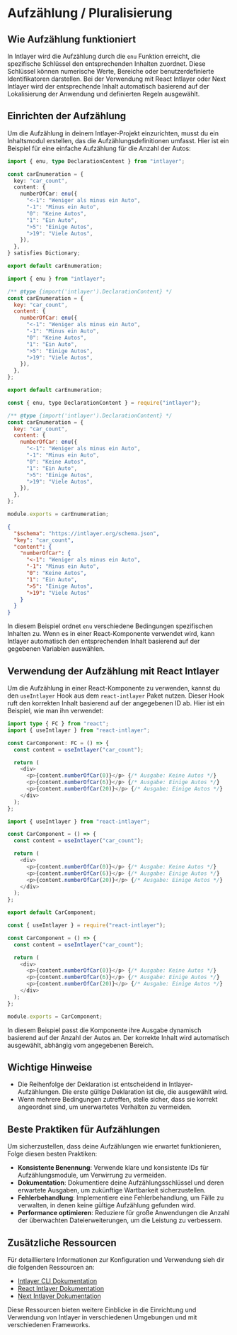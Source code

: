 # Aufzählung / Pluralisierung

## Wie Aufzählung funktioniert

In Intlayer wird die Aufzählung durch die `enu` Funktion erreicht, die spezifische Schlüssel den entsprechenden Inhalten zuordnet. Diese Schlüssel können numerische Werte, Bereiche oder benutzerdefinierte Identifikatoren darstellen. Bei der Verwendung mit React Intlayer oder Next Intlayer wird der entsprechende Inhalt automatisch basierend auf der Lokalisierung der Anwendung und definierten Regeln ausgewählt.

## Einrichten der Aufzählung

Um die Aufzählung in deinem Intlayer-Projekt einzurichten, musst du ein Inhaltsmodul erstellen, das die Aufzählungsdefinitionen umfasst. Hier ist ein Beispiel für eine einfache Aufzählung für die Anzahl der Autos:

```typescript fileName="**/*.content.ts" contentDeclarationFormat="typescript"
import { enu, type DeclarationContent } from "intlayer";

const carEnumeration = {
  key: "car_count",
  content: {
    numberOfCar: enu({
      "<-1": "Weniger als minus ein Auto",
      "-1": "Minus ein Auto",
      "0": "Keine Autos",
      "1": "Ein Auto",
      ">5": "Einige Autos",
      ">19": "Viele Autos",
    }),
  },
} satisfies Dictionary;

export default carEnumeration;
```

```javascript fileName="**/*.content.mjs" contentDeclarationFormat="esm"
import { enu } from "intlayer";

/** @type {import('intlayer').DeclarationContent} */
const carEnumeration = {
  key: "car_count",
  content: {
    numberOfCar: enu({
      "<-1": "Weniger als minus ein Auto",
      "-1": "Minus ein Auto",
      "0": "Keine Autos",
      "1": "Ein Auto",
      ">5": "Einige Autos",
      ">19": "Viele Autos",
    }),
  },
};

export default carEnumeration;
```

```javascript fileName="**/*.content.cjs" contentDeclarationFormat="commonjs"
const { enu, type DeclarationContent } = require("intlayer");

/** @type {import('intlayer').DeclarationContent} */
const carEnumeration = {
  key: "car_count",
  content: {
    numberOfCar: enu({
      "<-1": "Weniger als minus ein Auto",
      "-1": "Minus ein Auto",
      "0": "Keine Autos",
      "1": "Ein Auto",
      ">5": "Einige Autos",
      ">19": "Viele Autos",
    }),
  },
};

module.exports = carEnumeration;
```

```json fileName="**/*.content.json" contentDeclarationFormat="json"
{
  "$schema": "https://intlayer.org/schema.json",
  "key": "car_count",
  "content": {
    "numberOfCar": {
      "<-1": "Weniger als minus ein Auto",
      "-1": "Minus ein Auto",
      "0": "Keine Autos",
      "1": "Ein Auto",
      ">5": "Einige Autos",
      ">19": "Viele Autos"
    }
  }
}
```

In diesem Beispiel ordnet `enu` verschiedene Bedingungen spezifischen Inhalten zu. Wenn es in einer React-Komponente verwendet wird, kann Intlayer automatisch den entsprechenden Inhalt basierend auf der gegebenen Variablen auswählen.

## Verwendung der Aufzählung mit React Intlayer

Um die Aufzählung in einer React-Komponente zu verwenden, kannst du den `useIntlayer` Hook aus dem `react-intlayer` Paket nutzen. Dieser Hook ruft den korrekten Inhalt basierend auf der angegebenen ID ab. Hier ist ein Beispiel, wie man ihn verwendet:

```typescript fileName="**/*.tsx" codeFormat="typescript"
import type { FC } from "react";
import { useIntlayer } from "react-intlayer";

const CarComponent: FC = () => {
  const content = useIntlayer("car_count");

  return (
    <div>
      <p>{content.numberOfCar(0)}</p> {/* Ausgabe: Keine Autos */}
      <p>{content.numberOfCar(6)}</p> {/* Ausgabe: Einige Autos */}
      <p>{content.numberOfCar(20)}</p> {/* Ausgabe: Einige Autos */}
    </div>
  );
};
```

```javascript fileName="**/*.mjx" codeFormat="esm"
import { useIntlayer } from "react-intlayer";

const CarComponent = () => {
  const content = useIntlayer("car_count");

  return (
    <div>
      <p>{content.numberOfCar(0)}</p> {/* Ausgabe: Keine Autos */}
      <p>{content.numberOfCar(6)}</p> {/* Ausgabe: Einige Autos */}
      <p>{content.numberOfCar(20)}</p> {/* Ausgabe: Einige Autos */}
    </div>
  );
};

export default CarComponent;
```

```javascript fileName="**/*.cjs" codeFormat="commonjs"
const { useIntlayer } = require("react-intlayer");

const CarComponent = () => {
  const content = useIntlayer("car_count");

  return (
    <div>
      <p>{content.numberOfCar(0)}</p> {/* Ausgabe: Keine Autos */}
      <p>{content.numberOfCar(6)}</p> {/* Ausgabe: Einige Autos */}
      <p>{content.numberOfCar(20)}</p> {/* Ausgabe: Einige Autos */}
    </div>
  );
};

module.exports = CarComponent;
```

In diesem Beispiel passt die Komponente ihre Ausgabe dynamisch basierend auf der Anzahl der Autos an. Der korrekte Inhalt wird automatisch ausgewählt, abhängig vom angegebenen Bereich.

## Wichtige Hinweise

- Die Reihenfolge der Deklaration ist entscheidend in Intlayer-Aufzählungen. Die erste gültige Deklaration ist die, die ausgewählt wird.
- Wenn mehrere Bedingungen zutreffen, stelle sicher, dass sie korrekt angeordnet sind, um unerwartetes Verhalten zu vermeiden.

## Beste Praktiken für Aufzählungen

Um sicherzustellen, dass deine Aufzählungen wie erwartet funktionieren, Folge diesen besten Praktiken:

- **Konsistente Benennung**: Verwende klare und konsistente IDs für Aufzählungsmodule, um Verwirrung zu vermeiden.
- **Dokumentation**: Dokumentiere deine Aufzählungsschlüssel und deren erwartete Ausgaben, um zukünftige Wartbarkeit sicherzustellen.
- **Fehlerbehandlung**: Implementiere eine Fehlerbehandlung, um Fälle zu verwalten, in denen keine gültige Aufzählung gefunden wird.
- **Performance optimieren**: Reduziere für große Anwendungen die Anzahl der überwachten Dateierweiterungen, um die Leistung zu verbessern.

## Zusätzliche Ressourcen

Für detailliertere Informationen zur Konfiguration und Verwendung sieh dir die folgenden Ressourcen an:

- [Intlayer CLI Dokumentation](https://github.com/aymericzip/intlayer/blob/main/docs/de/intlayer_cli.md)
- [React Intlayer Dokumentation](https://github.com/aymericzip/intlayer/blob/main/docs/de/intlayer_with_create_react_app.md)
- [Next Intlayer Dokumentation](https://github.com/aymericzip/intlayer/blob/main/docs/de/intlayer_with_nextjs_15.md)

Diese Ressourcen bieten weitere Einblicke in die Einrichtung und Verwendung von Intlayer in verschiedenen Umgebungen und mit verschiedenen Frameworks.
